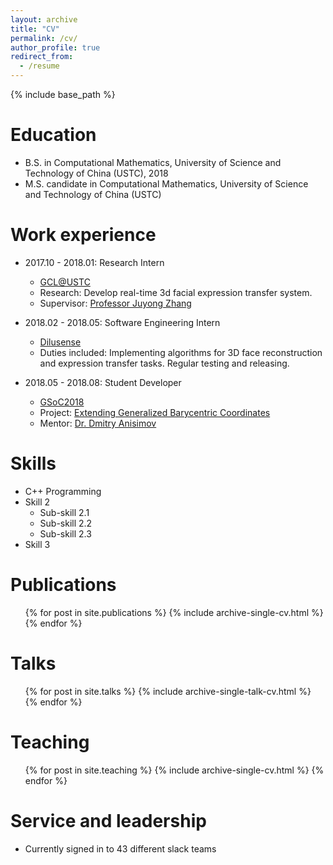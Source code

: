 ```yaml
---
layout: archive
title: "CV"
permalink: /cv/
author_profile: true
redirect_from:
  - /resume
---
```


{% include base_path %}

Education
======
* B.S. in Computational Mathematics, University of Science and Technology of China (USTC), 2018
* M.S. candidate in Computational Mathematics, University of Science and Technology of China (USTC)

Work experience
======
* 2017.10 - 2018.01: Research Intern
  * [GCL@USTC](http://gcl.ustc.edu.cn/)
  * Research: Develop real-time 3d facial expression transfer system.
  * Supervisor: [Professor Juyong Zhang](http://staff.ustc.edu.cn/~juyong/)

* 2018.02 - 2018.05: Software Engineering Intern
  * [Dilusense](http://www.dilusense.com/) 
  * Duties included: Implementing algorithms for 3D face reconstruction and expression transfer tasks. Regular testing and releasing.


* 2018.05 - 2018.08: Student Developer
  * [GSoC2018](https://summerofcode.withgoogle.com/)
  * Project: [Extending Generalized Barycentric Coordinates](https://summerofcode.withgoogle.com/archive/2018/projects/6730399912820736/)
  * Mentor: [Dr. Dmitry Anisimov](https://anisimovdmitry.com/#/about)

  
Skills
======
* C++ Programming
* Skill 2
  * Sub-skill 2.1
  * Sub-skill 2.2
  * Sub-skill 2.3
* Skill 3

Publications
======
  <ul>{% for post in site.publications %}
    {% include archive-single-cv.html %}
  {% endfor %}</ul>
  
Talks
======
  <ul>{% for post in site.talks %}
    {% include archive-single-talk-cv.html %}
  {% endfor %}</ul>
  
Teaching
======
  <ul>{% for post in site.teaching %}
    {% include archive-single-cv.html %}
  {% endfor %}</ul>
  
Service and leadership
======
* Currently signed in to 43 different slack teams
